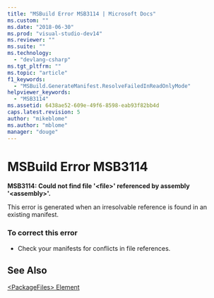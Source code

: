 ```yaml
---
title: "MSBuild Error MSB3114 | Microsoft Docs"
ms.custom: ""
ms.date: "2018-06-30"
ms.prod: "visual-studio-dev14"
ms.reviewer: ""
ms.suite: ""
ms.technology: 
  - "devlang-csharp"
ms.tgt_pltfrm: ""
ms.topic: "article"
f1_keywords: 
  - "MSBuild.GenerateManifest.ResolveFailedInReadOnlyMode"
helpviewer_keywords: 
  - "MSB3114"
ms.assetid: 6438ae52-609e-49f6-8598-eab93f82bb4d
caps.latest.revision: 5
author: "mikeblome"
ms.author: "mblome"
manager: "douge"
---
```

# MSBuild Error MSB3114
**MSB3114: Could not find file '\<file>' referenced by assembly '\<assembly>'.**  
  
 This error is generated when an irresolvable reference is found in an existing manifest.  
  
### To correct this error  
  
-   Check your manifests for conflicts in file references.  
  
## See Also  
 [\<PackageFiles> Element](../deployment/packagefiles-element-bootstrapper.md)